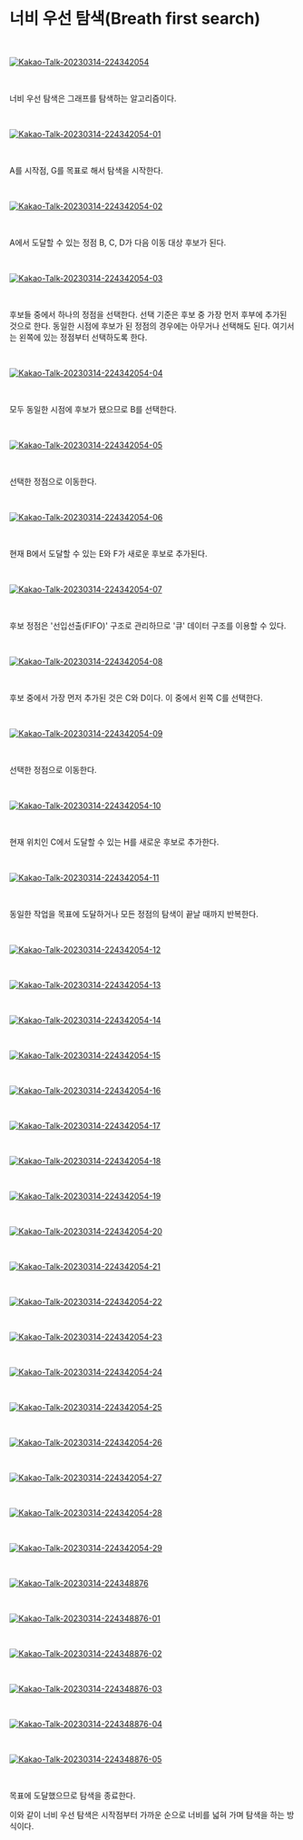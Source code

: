 # 너비 우선 탐색(Breath first search)

</br>

<a href="https://ibb.co/C1M06M3"><img src="https://i.ibb.co/f1n09nz/Kakao-Talk-20230314-224342054.jpg" alt="Kakao-Talk-20230314-224342054" border="0"></a>

</br>

너비 우선 탐색은 그래프를 탐색하는 알고리즘이다.

</br>

<a href="https://ibb.co/GFYCwJs"><img src="https://i.ibb.co/N7DWh31/Kakao-Talk-20230314-224342054-01.jpg" alt="Kakao-Talk-20230314-224342054-01" border="0"></a>

</br>

A를 시작점, G를 목표로 해서 탐색을 시작한다.

</br>

<a href="https://ibb.co/KNYVWbT"><img src="https://i.ibb.co/jVd3Dbn/Kakao-Talk-20230314-224342054-02.jpg" alt="Kakao-Talk-20230314-224342054-02" border="0"></a>

</br>

A에서 도달할 수 있는 정점 B, C, D가 다음 이동 대상 후보가 된다.

</br>

<a href="https://ibb.co/Vv59P0n"><img src="https://i.ibb.co/fCLFPV6/Kakao-Talk-20230314-224342054-03.jpg" alt="Kakao-Talk-20230314-224342054-03" border="0"></a>

</br>

후보들 중에서 하나의 정점을 선택한다. 선택 기준은 후보 중 가장 먼저 후부에 추가된 것으로 한다. 동일한 시점에 후보가 된 정점의 경우에는 아무거나 선택해도 된다. 여기서는 왼쪽에 있는 정점부터 선택하도록 한다.

</br>

<a href="https://ibb.co/q5ThKgb"><img src="https://i.ibb.co/JQD8VpX/Kakao-Talk-20230314-224342054-04.jpg" alt="Kakao-Talk-20230314-224342054-04" border="0"></a>

</br>

모두 동일한 시점에 후보가 됐으므로 B를 선택한다.

</br>

<a href="https://ibb.co/WnhB1p6"><img src="https://i.ibb.co/XXQFTkb/Kakao-Talk-20230314-224342054-05.jpg" alt="Kakao-Talk-20230314-224342054-05" border="0"></a>

</br>

선택한 정점으로 이동한다.

</br>

<a href="https://ibb.co/wSZ8xqs"><img src="https://i.ibb.co/3p5VLbz/Kakao-Talk-20230314-224342054-06.jpg" alt="Kakao-Talk-20230314-224342054-06" border="0"></a>

</br>

현재 B에서 도달할 수 있는 E와 F가 새로운 후보로 추가된다.

</br>

<a href="https://ibb.co/M1dStM0"><img src="https://i.ibb.co/X5HLKSR/Kakao-Talk-20230314-224342054-07.jpg" alt="Kakao-Talk-20230314-224342054-07" border="0"></a>

</br>

후보 정점은 '선입선출(FIFO)' 구조로 관리하므로 '큐' 데이터 구조를 이용할 수 있다.

</br>

<a href="https://ibb.co/zPHyJxL"><img src="https://i.ibb.co/L9hL5Rq/Kakao-Talk-20230314-224342054-08.jpg" alt="Kakao-Talk-20230314-224342054-08" border="0"></a>

</br>

후보 중에서 가장 먼저 추가된 것은 C와 D이다. 이 중에서 왼쪽 C를 선택한다.

</br>

<a href="https://ibb.co/pv9GNPw"><img src="https://i.ibb.co/tMWknhK/Kakao-Talk-20230314-224342054-09.jpg" alt="Kakao-Talk-20230314-224342054-09" border="0"></a>

</br>

선택한 정점으로 이동한다.

</br>

<a href="https://ibb.co/fG6SFg9"><img src="https://i.ibb.co/6J9ZwM8/Kakao-Talk-20230314-224342054-10.jpg" alt="Kakao-Talk-20230314-224342054-10" border="0"></a>

</br>

현재 위치인 C에서 도달할 수 있는 H를 새로운 후보로 추가한다.

</br>

<a href="https://ibb.co/mG3VnkW"><img src="https://i.ibb.co/KXJptdv/Kakao-Talk-20230314-224342054-11.jpg" alt="Kakao-Talk-20230314-224342054-11" border="0"></a>

</br>

동일한 작업을 목표에 도달하거나 모든 정점의 탐색이 끝날 때까지 반복한다.

</br>

<a href="https://ibb.co/NxJTqjr"><img src="https://i.ibb.co/MntBHVf/Kakao-Talk-20230314-224342054-12.jpg" alt="Kakao-Talk-20230314-224342054-12" border="0"></a>

</br>

<a href="https://ibb.co/fG4y5KQ"><img src="https://i.ibb.co/Dg5vy6L/Kakao-Talk-20230314-224342054-13.jpg" alt="Kakao-Talk-20230314-224342054-13" border="0"></a>

</br>

<a href="https://ibb.co/bbYPRMB"><img src="https://i.ibb.co/6XGmJ7P/Kakao-Talk-20230314-224342054-14.jpg" alt="Kakao-Talk-20230314-224342054-14" border="0"></a>

</br>

<a href="https://ibb.co/Ht3rkxM"><img src="https://i.ibb.co/7nLG6RT/Kakao-Talk-20230314-224342054-15.jpg" alt="Kakao-Talk-20230314-224342054-15" border="0"></a>

</br>

<a href="https://ibb.co/NF2kNgs"><img src="https://i.ibb.co/x2qcgKD/Kakao-Talk-20230314-224342054-16.jpg" alt="Kakao-Talk-20230314-224342054-16" border="0"></a>

</br>

<a href="https://ibb.co/ygj6JfN"><img src="https://i.ibb.co/ZcDBCLf/Kakao-Talk-20230314-224342054-17.jpg" alt="Kakao-Talk-20230314-224342054-17" border="0"></a>

</br>

<a href="https://ibb.co/Rj6RsQk"><img src="https://i.ibb.co/sW18Nsd/Kakao-Talk-20230314-224342054-18.jpg" alt="Kakao-Talk-20230314-224342054-18" border="0"></a>

</br>

<a href="https://ibb.co/DgGbtfs"><img src="https://i.ibb.co/2Y86y3m/Kakao-Talk-20230314-224342054-19.jpg" alt="Kakao-Talk-20230314-224342054-19" border="0"></a>

</br>

<a href="https://ibb.co/WtKzZKH"><img src="https://i.ibb.co/TLh06hw/Kakao-Talk-20230314-224342054-20.jpg" alt="Kakao-Talk-20230314-224342054-20" border="0"></a>

</br>

<a href="https://ibb.co/W3BjTkP"><img src="https://i.ibb.co/RSQd53B/Kakao-Talk-20230314-224342054-21.jpg" alt="Kakao-Talk-20230314-224342054-21" border="0"></a>

</br>

<a href="https://ibb.co/wY1vxm3"><img src="https://i.ibb.co/4JxQ5r9/Kakao-Talk-20230314-224342054-22.jpg" alt="Kakao-Talk-20230314-224342054-22" border="0"></a>

</br>

<a href="https://ibb.co/JdgsWx7"><img src="https://i.ibb.co/KGSrcNq/Kakao-Talk-20230314-224342054-23.jpg" alt="Kakao-Talk-20230314-224342054-23" border="0"></a>

</br>

<a href="https://ibb.co/3kZ9phy"><img src="https://i.ibb.co/SJC4tvX/Kakao-Talk-20230314-224342054-24.jpg" alt="Kakao-Talk-20230314-224342054-24" border="0"></a>

</br>

<a href="https://ibb.co/Wg8Fr2k"><img src="https://i.ibb.co/0h4Z0GC/Kakao-Talk-20230314-224342054-25.jpg" alt="Kakao-Talk-20230314-224342054-25" border="0"></a>

</br>

<a href="https://ibb.co/Xpdnr7L"><img src="https://i.ibb.co/ftK3zkF/Kakao-Talk-20230314-224342054-26.jpg" alt="Kakao-Talk-20230314-224342054-26" border="0"></a>

</br>

<a href="https://ibb.co/QXsB6kX"><img src="https://i.ibb.co/stLSFCt/Kakao-Talk-20230314-224342054-27.jpg" alt="Kakao-Talk-20230314-224342054-27" border="0"></a>

</br>

<a href="https://ibb.co/hMdBhsC"><img src="https://i.ibb.co/X457NXV/Kakao-Talk-20230314-224342054-28.jpg" alt="Kakao-Talk-20230314-224342054-28" border="0"></a>

</br>

<a href="https://ibb.co/T47JMmZ"><img src="https://i.ibb.co/R3stTz1/Kakao-Talk-20230314-224342054-29.jpg" alt="Kakao-Talk-20230314-224342054-29" border="0"></a>

</br>

<a href="https://ibb.co/nwc3RQ0"><img src="https://i.ibb.co/L0tQv9P/Kakao-Talk-20230314-224348876.jpg" alt="Kakao-Talk-20230314-224348876" border="0"></a>

</br>

<a href="https://ibb.co/kmtGDWP"><img src="https://i.ibb.co/TWsw0FN/Kakao-Talk-20230314-224348876-01.jpg" alt="Kakao-Talk-20230314-224348876-01" border="0"></a>

</br>

<a href="https://ibb.co/CwVy729"><img src="https://i.ibb.co/rQ5h6sp/Kakao-Talk-20230314-224348876-02.jpg" alt="Kakao-Talk-20230314-224348876-02" border="0"></a>

</br>

<a href="https://ibb.co/hFy3PJb"><img src="https://i.ibb.co/0ycHgRT/Kakao-Talk-20230314-224348876-03.jpg" alt="Kakao-Talk-20230314-224348876-03" border="0"></a>

</br>

<a href="https://ibb.co/6yx1mgV"><img src="https://i.ibb.co/fX5n24B/Kakao-Talk-20230314-224348876-04.jpg" alt="Kakao-Talk-20230314-224348876-04" border="0"></a>

</br>

<a href="https://ibb.co/khdR5gc"><img src="https://i.ibb.co/Cnrkm50/Kakao-Talk-20230314-224348876-05.jpg" alt="Kakao-Talk-20230314-224348876-05" border="0"></a>

</br>

목표에 도달했으므로 탐색을 종료한다.

이와 같이 너비 우선 탐색은 시작점부터 가까운 순으로 너비를 넓혀 가며 탐색을 하는 방식이다.